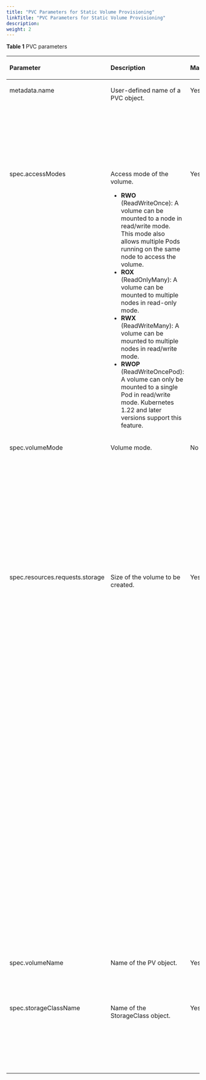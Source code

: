 ```yaml
---
title: "PVC Parameters for Static Volume Provisioning"
linkTitle: "PVC Parameters for Static Volume Provisioning"
description: 
weight: 2
---
```


**Table  1**  PVC parameters

<a name="table195731435604"></a>
<table><thead align="left"><tr id="row35732351904"><th class="cellrowborder" valign="top" width="14.000000000000002%" id="mcps1.2.6.1.1"><p id="p1257333517017"><a name="p1257333517017"></a><a name="p1257333517017"></a>Parameter</p>
</th>
<th class="cellrowborder" valign="top" width="27%" id="mcps1.2.6.1.2"><p id="p1457323512015"><a name="p1457323512015"></a><a name="p1457323512015"></a>Description</p>
</th>
<th class="cellrowborder" valign="top" width="14.000000000000002%" id="mcps1.2.6.1.3"><p id="p1223918284404"><a name="p1223918284404"></a><a name="p1223918284404"></a>Mandatory</p>
</th>
<th class="cellrowborder" valign="top" width="12%" id="mcps1.2.6.1.4"><p id="p193751530154015"><a name="p193751530154015"></a><a name="p193751530154015"></a>Default Value</p>
</th>
<th class="cellrowborder" valign="top" width="33%" id="mcps1.2.6.1.5"><p id="p85734352017"><a name="p85734352017"></a><a name="p85734352017"></a>Remarks</p>
</th>
</tr>
</thead>
<tbody><tr id="row5573635907"><td class="cellrowborder" valign="top" width="14.000000000000002%" headers="mcps1.2.6.1.1 "><p id="p3573335305"><a name="p3573335305"></a><a name="p3573335305"></a>metadata.name</p>
</td>
<td class="cellrowborder" valign="top" width="27%" headers="mcps1.2.6.1.2 "><p id="p205736355017"><a name="p205736355017"></a><a name="p205736355017"></a>User-defined name of a PVC object.</p>
</td>
<td class="cellrowborder" valign="top" width="14.000000000000002%" headers="mcps1.2.6.1.3 "><p id="p15360547910"><a name="p15360547910"></a><a name="p15360547910"></a>Yes</p>
</td>
<td class="cellrowborder" valign="top" width="12%" headers="mcps1.2.6.1.4 "><p id="p1637510306406"><a name="p1637510306406"></a><a name="p1637510306406"></a>-</p>
</td>
<td class="cellrowborder" valign="top" width="33%" headers="mcps1.2.6.1.5 "><p id="p179301591191"><a name="p179301591191"></a><a name="p179301591191"></a>Take Kubernetes v1.22.1 as an example. The value can contain digits, lowercase letters, hyphens (-), and periods (.), and must start and end with a letter or digit.</p>
</td>
</tr>
<tr id="row10874152212484"><td class="cellrowborder" valign="top" width="14.000000000000002%" headers="mcps1.2.6.1.1 "><p id="en-us_topic_0150885187_p1657333515012"><a name="en-us_topic_0150885187_p1657333515012"></a><a name="en-us_topic_0150885187_p1657333515012"></a>spec.accessModes</p>
</td>
<td class="cellrowborder" valign="top" width="27%" headers="mcps1.2.6.1.2 "><p id="p51122302293"><a name="p51122302293"></a><a name="p51122302293"></a>Access mode of the volume.</p>
<a name="ul18620120655"></a><a name="ul18620120655"></a><ul id="ul18620120655"><li><strong id="b2062211291309"><a name="b2062211291309"></a><a name="b2062211291309"></a>RWO</strong> (ReadWriteOnce): A volume can be mounted to a node in read/write mode. This mode also allows multiple Pods running on the same node to access the volume.</li><li><strong id="b682416318301"><a name="b682416318301"></a><a name="b682416318301"></a>ROX</strong> (ReadOnlyMany): A volume can be mounted to multiple nodes in read-only mode.</li><li><strong id="b13775173263019"><a name="b13775173263019"></a><a name="b13775173263019"></a>RWX</strong> (ReadWriteMany): A volume can be mounted to multiple nodes in read/write mode.</li><li><strong id="b19735193373016"><a name="b19735193373016"></a><a name="b19735193373016"></a>RWOP</strong> (ReadWriteOncePod): A volume can only be mounted to a single Pod in read/write mode. Kubernetes 1.22 and later versions support this feature.</li></ul>
</td>
<td class="cellrowborder" valign="top" width="14.000000000000002%" headers="mcps1.2.6.1.3 "><p id="p1823972854011"><a name="p1823972854011"></a><a name="p1823972854011"></a>Yes</p>
</td>
<td class="cellrowborder" valign="top" width="12%" headers="mcps1.2.6.1.4 "><p id="p18375123074018"><a name="p18375123074018"></a><a name="p18375123074018"></a>ReadWriteOnce</p>
</td>
<td class="cellrowborder" valign="top" width="33%" headers="mcps1.2.6.1.5 "><a name="ul096872054"></a><a name="ul096872054"></a><ul id="ul096872054"><li>RWO/ROX/RWOP: supported by all types of volumes. RWOP is supported only by Kubernetes 1.22 and later versions. For versions earlier than Kubernetes 1.29, you need to enable this feature by following the instructions in <a href="/css-docs/docs/common-operations/enabling-the-readwriteoncepod-feature-gate">Enabling the ReadWriteOncePod Feature Gate</a>.</li><li>The support for RWX is as follows:<a name="ul201701421154515"></a><a name="ul201701421154515"></a><ul id="ul201701421154515"><li><a href="/css-docs/docs/storage-backend-management/managing-storage-backends/creating-a-storage-backend/storage-backend-parameters#li277121152812">NAS storage</a>: supported by all volumes</li><li><a href="/css-docs/docs/storage-backend-management/managing-storage-backends/creating-a-storage-backend/storage-backend-parameters#en-us_topic_0000001324610777_li5135242193418">SAN storage</a>: supported only by volumes whose <strong id="b554333115510"><a name="b554333115510"></a><a name="b554333115510"></a>volumeMode</strong> is set to <strong id="b155433316558"><a name="b155433316558"></a><a name="b155433316558"></a>Block</strong></li></ul>
</li></ul>
</td>
</tr>
<tr id="row696316316238"><td class="cellrowborder" valign="top" width="14.000000000000002%" headers="mcps1.2.6.1.1 "><p id="p1896393118231"><a name="p1896393118231"></a><a name="p1896393118231"></a>spec.volumeMode</p>
</td>
<td class="cellrowborder" valign="top" width="27%" headers="mcps1.2.6.1.2 "><p id="p1996311317238"><a name="p1996311317238"></a><a name="p1996311317238"></a>Volume mode.</p>
</td>
<td class="cellrowborder" valign="top" width="14.000000000000002%" headers="mcps1.2.6.1.3 "><p id="p8239182864010"><a name="p8239182864010"></a><a name="p8239182864010"></a>No</p>
</td>
<td class="cellrowborder" valign="top" width="12%" headers="mcps1.2.6.1.4 "><p id="p1237553064011"><a name="p1237553064011"></a><a name="p1237553064011"></a>Filesystem</p>
</td>
<td class="cellrowborder" valign="top" width="33%" headers="mcps1.2.6.1.5 "><p id="p10963143119234"><a name="p10963143119234"></a><a name="p10963143119234"></a>This parameter is optional. The value can be <strong id="b1950217454301"><a name="b1950217454301"></a><a name="b1950217454301"></a>Filesystem</strong> or <strong id="b3502445163020"><a name="b3502445163020"></a><a name="b3502445163020"></a>Block</strong>. The default value is <strong id="b175031145163015"><a name="b175031145163015"></a><a name="b175031145163015"></a>Filesystem</strong>. This parameter takes effect when a Pod is created. <strong id="b122791854203017"><a name="b122791854203017"></a><a name="b122791854203017"></a>Filesystem</strong> indicates that a file system is created on a PVC to access the storage. <strong id="b142791654143010"><a name="b142791654143010"></a><a name="b142791654143010"></a>Block</strong> indicates that a raw volume is used to access the storage.</p>
</td>
</tr>
<tr id="row18428153715212"><td class="cellrowborder" valign="top" width="14.000000000000002%" headers="mcps1.2.6.1.1 "><p id="p94281537112112"><a name="p94281537112112"></a><a name="p94281537112112"></a>spec.resources.requests.storage</p>
</td>
<td class="cellrowborder" valign="top" width="27%" headers="mcps1.2.6.1.2 "><p id="p124283376211"><a name="p124283376211"></a><a name="p124283376211"></a>Size of the volume to be created.</p>
</td>
<td class="cellrowborder" valign="top" width="14.000000000000002%" headers="mcps1.2.6.1.3 "><p id="p1623917289400"><a name="p1623917289400"></a><a name="p1623917289400"></a>Yes</p>
</td>
<td class="cellrowborder" valign="top" width="12%" headers="mcps1.2.6.1.4 "><p id="p1375730144016"><a name="p1375730144016"></a><a name="p1375730144016"></a>-</p>
</td>
<td class="cellrowborder" valign="top" width="33%" headers="mcps1.2.6.1.5 "><p id="en-us_topic_0150885187_p1573183510015"><a name="en-us_topic_0150885187_p1573183510015"></a><a name="en-us_topic_0150885187_p1573183510015"></a>Size of the volume to be created. The format is ***Gi and the unit is GiB.</p>
<p id="p1525217519276"><a name="p1525217519276"></a><a name="p1525217519276"></a>The PVC capacity depends on storage specifications and host specifications. For example, OceanStor Dorado 6.1.2 or OceanStor Pacific series 8.1.0 is connected to CentOS 7. If ext4 file systems are used, see <a href="/css-docs/docs/using-huawei-csi/managing-a-pvc/creating-a-pvc/dynamic-volume-provisioning/pvc-parameters-for-dynamic-volume-provisioning#en-us_topic_0150885187_table178824527142">Table 2</a>. If XFS file systems are used, see <a href="/css-docs/docs/using-huawei-csi/managing-a-pvc/creating-a-pvc/dynamic-volume-provisioning/pvc-parameters-for-dynamic-volume-provisioning#en-us_topic_0150885187_table101951367104">Table 3</a>. If NFS or raw devices are used, the capacity must meet the specifications of the used Huawei storage device model and version.</p>
<p id="p63667162711"><a name="p63667162711"></a><a name="p63667162711"></a>If the PVC capacity does not meet the specifications, a PVC or Pod may fail to be created due to the limitations of storage specifications or host file system specifications.</p>
<p id="p14102426144517"><a name="p14102426144517"></a><a name="p14102426144517"></a>When a PVC is created using a static PV and the PVC capacity is smaller than the capacity of the bound PV, the PVC capacity is set to the capacity of the bound PV. If the PVC capacity is greater than the capacity of the bound PV, the PVC cannot be created.</p>
</td>
</tr>
<tr id="row25733352019"><td class="cellrowborder" valign="top" width="14.000000000000002%" headers="mcps1.2.6.1.1 "><p id="p2820143513433"><a name="p2820143513433"></a><a name="p2820143513433"></a>spec.volumeName</p>
</td>
<td class="cellrowborder" valign="top" width="27%" headers="mcps1.2.6.1.2 "><p id="p38203355433"><a name="p38203355433"></a><a name="p38203355433"></a>Name of the PV object.</p>
</td>
<td class="cellrowborder" valign="top" width="14.000000000000002%" headers="mcps1.2.6.1.3 "><p id="p16239128124013"><a name="p16239128124013"></a><a name="p16239128124013"></a>Yes</p>
</td>
<td class="cellrowborder" valign="top" width="12%" headers="mcps1.2.6.1.4 "><p id="p193751301406"><a name="p193751301406"></a><a name="p193751301406"></a>-</p>
</td>
<td class="cellrowborder" valign="top" width="33%" headers="mcps1.2.6.1.5 "><p id="p2082083524316"><a name="p2082083524316"></a><a name="p2082083524316"></a>This parameter is mandatory when a PVC is created statically.</p>
</td>
</tr>
<tr id="row1346813210239"><td class="cellrowborder" valign="top" width="14.000000000000002%" headers="mcps1.2.6.1.1 "><p id="p16469332162317"><a name="p16469332162317"></a><a name="p16469332162317"></a>spec.storageClassName</p>
</td>
<td class="cellrowborder" valign="top" width="27%" headers="mcps1.2.6.1.2 "><p id="en-us_topic_0150885187_p135732351909"><a name="en-us_topic_0150885187_p135732351909"></a><a name="en-us_topic_0150885187_p135732351909"></a>Name of the StorageClass object.</p>
</td>
<td class="cellrowborder" valign="top" width="14.000000000000002%" headers="mcps1.2.6.1.3 "><p id="p15469113232316"><a name="p15469113232316"></a><a name="p15469113232316"></a>Yes</p>
</td>
<td class="cellrowborder" valign="top" width="12%" headers="mcps1.2.6.1.4 "><p id="p124691932162310"><a name="p124691932162310"></a><a name="p124691932162310"></a>-</p>
</td>
<td class="cellrowborder" valign="top" width="33%" headers="mcps1.2.6.1.5 "><p id="p1469332112312"><a name="p1469332112312"></a><a name="p1469332112312"></a>When a PVC is created, an empty character string is transferred. If this parameter is not set, the default StorageClass object name will be used.</p>
</td>
</tr>
</tbody>
</table>

